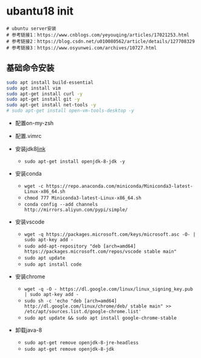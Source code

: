 # ubantu18 init

```
# ubuntu server安装
# 参考链接1：https://www.cnblogs.com/yeyouqing/articles/17021253.html
# 参考链接2：https://blog.csdn.net/u010080562/article/details/127708329
# 参考链接3：https://www.osyunwei.com/archives/10727.html
```

## 基础命令安装

```bash
sudo apt install build-essential
sudo apt install vim
sudo apt-get install curl -y
sudo apt-get install git -y
sudo apt-get install net-tools -y
# sudo apt-get install open-vm-tools-desktop -y
```

* 配置on-my-zsh
* 配置.vimrc
* 安装jdk8[link](https://blog.csdn.net/zbj18314469395/article/details/86064849)
    * `sudo apt-get install openjdk-8-jdk -y`
* 安装conda
    * `wget -c https://repo.anaconda.com/miniconda/Miniconda3-latest-Linux-x86_64.sh`
    * `chmod 777 Miniconda3-latest-Linux-x86_64.sh`
    * `conda config --add channels http://mirrors.aliyun.com/pypi/simple/`
* 安装vscode
    * `wget -q https://packages.microsoft.com/keys/microsoft.asc -O- | sudo apt-key add -`
    * `sudo add-apt-repository "deb [arch=amd64] https://packages.microsoft.com/repos/vscode stable main"`
    * `sudo apt update`
    * `sudo apt install code`
* 安装chrome
    * `wget -q -O - https://dl.google.com/linux/linux_signing_key.pub | sudo apt-key add -`
    * `sudo sh -c 'echo "deb [arch=amd64] http://dl.google.com/linux/chrome/deb/ stable main" >> /etc/apt/sources.list.d/google-chrome.list'`
    * `sudo apt update && sudo apt install google-chrome-stable`


* 卸载java-8
   * `sudo apt-get remove openjdk-8-jre-headless `
   * `sudo apt-get remove openjdk-8-jdk`
